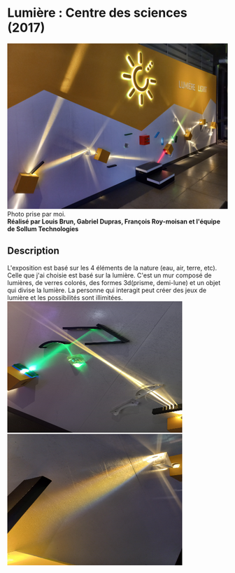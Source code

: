 # Lumière : Centre des sciences (2017)
![photo](media/vue_ensemble_lumiere.jpg) <br>
Photo prise par moi. <br> 
**Réalisé par Louis Brun, Gabriel Dupras, François Roy-moisan et l'équipe de Sollum Technologies**
## Description
L'exposition est basé sur les 4 éléments de la nature (eau, air, terre, etc). Celle que j'ai
choisie est basé sur la lumière. C'est un mur composé de lumières, de verres colorés, des
formes 3d(prisme, demi-lune) et un objet qui divise la lumière. La personne qui interagit
peut créer des jeux de lumière et les possibilités sont illimitées. <br>
<img src="media/description_exemple_1.jpg" width="400" height="300">  <img src="media/description_exemple_2.jpg" width="400" height="300">
